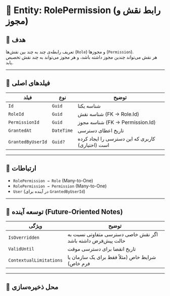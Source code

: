 # 🔗 Entity: RolePermission (رابط نقش و مجوز)

## 🎯 هدف
تعریف رابطه‌ی چند به چند بین نقش‌ها (`Role`) و مجوزها (`Permission`).  
هر نقش می‌تواند چندین مجوز داشته باشد، و هر مجوز می‌تواند به چند نقش تخصیص یابد.

---

## 🧱 فیلدهای اصلی

| فیلد              | نوع        | توضیح |
|-------------------|------------|--------|
| `Id`              | `Guid`     | شناسه یکتا |
| `RoleId`          | `Guid`     | شناسه نقش (FK → Role.Id) |
| `PermissionId`    | `Guid`     | شناسه مجوز (FK → Permission.Id) |
| `GrantedAt`       | `DateTime` | تاریخ اعطای دسترسی |
| `GrantedByUserId` | `Guid?`    | کاربری که این دسترسی را ایجاد کرده است (اختیاری) |

---

## 🔄 ارتباطات

- `RolePermission → Role` (Many-to-One)
- `RolePermission → Permission` (Many-to-One)
- `User` (در آینده برای `GrantedByUserId`)

---

## 🧠 توسعه آینده (Future-Oriented Notes)

| ویژگی | توضیح |
|--------|--------|
| `IsOverridden` | اگر نقش خاصی دسترسی متفاوتی نسبت به حالت پیش‌فرض داشته باشد |
| `ValidUntil` | تاریخ انقضا برای دسترسی موقت |
| `ContextualLimitations` | شرایط خاص (مثلاً فقط برای یک سازمان یا فرم خاص) |

---

## 📁 محل ذخیره‌سازی

